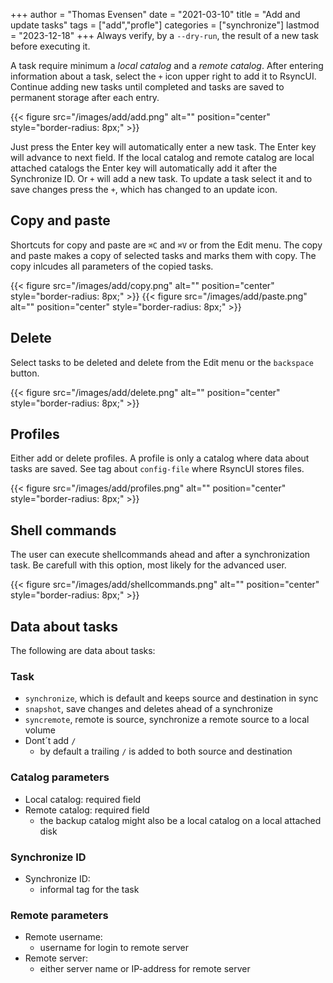 +++
author = "Thomas Evensen"
date = "2021-03-10"
title =  "Add and update tasks"
tags = ["add","profle"]
categories = ["synchronize"]
lastmod = "2023-12-18"
+++
Always verify, by a `--dry-run`,  the result of a new task before executing it. 

A task require minimum a *local catalog* and a *remote catalog*. After entering information about a task, select the `+` icon upper right to add it to RsyncUI. Continue adding new tasks until completed and tasks are saved to permanent storage after each entry.

{{< figure src="/images/add/add.png" alt="" position="center" style="border-radius: 8px;" >}}

Just press the Enter key will automatically enter a new task. The Enter key will advance to next field. If the local catalog and remote catalog are local attached catalogs the Enter key will automatically add it after the Synchronize ID. Or  `+` will add a new task. To update a task select it and to save changes press the `+`, which has changed to an update icon.

## Copy and paste

Shortcuts for copy and paste are `⌘C` and  `⌘V` or from the Edit menu. The copy and paste makes a copy of selected tasks and marks them with copy. The copy inlcudes all parameters of the copied tasks.

{{< figure src="/images/add/copy.png" alt="" position="center" style="border-radius: 8px;" >}}
{{< figure src="/images/add/paste.png" alt="" position="center" style="border-radius: 8px;" >}}

## Delete

Select tasks to be deleted and delete from the Edit menu or the `backspace` button.

{{< figure src="/images/add/delete.png" alt="" position="center" style="border-radius: 8px;" >}}

## Profiles

Either add or delete profiles. A profile is only a catalog where data about tasks are saved. See tag about `config-file` where RsyncUI stores files.

{{< figure src="/images/add/profiles.png" alt="" position="center" style="border-radius: 8px;" >}}

## Shell commands

The user can execute shellcommands ahead and after a synchronization task. Be carefull with this option, most likely for the advanced user.

{{< figure src="/images/add/shellcommands.png" alt="" position="center" style="border-radius: 8px;" >}}

## Data about tasks

The following are data about tasks:

### Task

- `synchronize`, which is default and keeps source and destination in sync
- `snapshot`, save changes and deletes ahead of a synchronize
- `syncremote`, remote is source, synchronize a remote source to a local volume
- Dont´t add `/`
  - by default a trailing `/` is added to both source and destination

### Catalog parameters
- Local catalog: required field
- Remote catalog: required field
  - the backup catalog might also be a local catalog on a local attached disk

### Synchronize ID

- Synchronize ID:
  - informal tag for the task

### Remote parameters
- Remote username:
  - username for login to remote server
- Remote server:
  - either server name or IP-address for remote server
